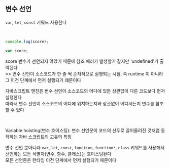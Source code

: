 ## 변수 선언
`var`, `let`, `const` 키워드 사용한다<br>

<br>

```js
console.log(score);

var score;
```
score 변수가 선언되지 않았기 때문에 참조 에러가 발생할거 같지만 'undefined'가 출력된다<br>
=> 변수 선언이 소스코드가 한 줄 씩 순차적으로 실행되는 시점, 즉 runtime 이 아니라 그 이전 단계에서 먼저 실행되기 떄문이다<br>

자바스크립트 엔진은 변수 선언이 소스코드의 어디에 있든 상관없이 다른 코드보다 먼저 실행한다<br>
따라서 변수 선언이 소스코드의 어디에 위치하는지와 상관없이 어디서든지 변수를 참조할 수 있다

<br>

Variable hoisting(변수 호이스팅): 변수 선언문이 코드의 선두로 끌어올려진 것처럼 동작하는 자바 스크립트의 고유의 특징<br>

변수 선언 뿐아니라 `var`, `let`, `const`, `function`, `function*`, `class` 키워드를 사용해서 선언하는 모든 식별자(변수, 함수, 클래스)는 호이스팅된다<br>
모든 선언문은 런타임 이전 단계에서 먼저 실행되기 때문이다